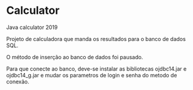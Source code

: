 # Calculator
Java calculator 2019

Projeto de calculadora que manda os resultados para o banco de dados SQL.

O método de inserção ao banco de dados foi pausado. 

Para que conecte ao banco, deve-se instalar as bibliotecas ojdbc14.jar e ojdbc14_g.jar e mudar os parametros de login e senha do metodo de conexão.

